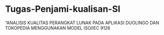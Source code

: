 # Tugas-Penjami-kualisan-SI
“ANALISIS KUALITAS PERANGKAT LUNAK PADA APLIKASI DUOLINGO DAN TOKOPEDIA MENGGUNAKAN MODEL ISO/IEC 9126

